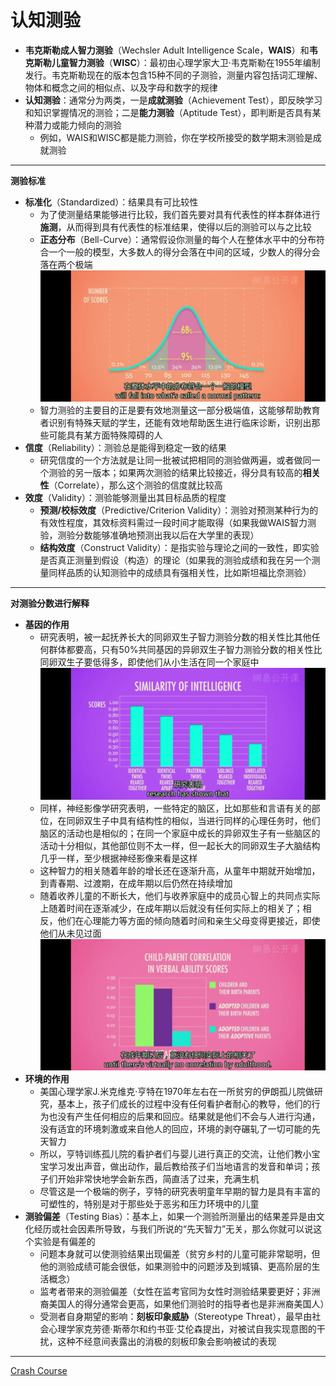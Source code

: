 # 认知测验
* **韦克斯勒成人智力测验**（Wechsler Adult Intelligence Scale，**WAIS**）和**韦克斯勒儿童智力测验**（**WISC**）：最初由心理学家大卫·韦克斯勒在1955年编制发行。韦克斯勒现在的版本包含15种不同的子测验，测量内容包括词汇理解、物体和概念之间的相似点、以及字母和数字的规律
* **认知测验**：通常分为两类，一是**成就测验**（Achievement Test），即反映学习和知识掌握情况的测验；二是**能力测验**（Aptitude Test），即判断是否具有某种潜力或能力倾向的测验
  * 例如，WAIS和WISC都是能力测验，你在学校所接受的数学期末测验是成就测验
---
**测验标准**
  * **标准化**（Standardized）：结果具有可比较性
    * 为了使测量结果能够进行比较，我们首先要对具有代表性的样本群体进行**施测**，从而得到具有代表性的标准结果，使得以后的测验可以与之比较
    * **正态分布**（Bell-Curve）：通常假设你测量的每个人在整体水平中的分布符合一个一般的模型，大多数人的得分会落在中间的区域，少数人的得分会落在两个极端
![](images/BellCurve.png)
    * 智力测验的主要目的正是要有效地测量这一部分极端值，这能够帮助教育者识别有特殊天赋的学生，还能有效地帮助医生进行临床诊断，识别出那些可能具有某方面特殊障碍的人
  * **信度**（Reliability）：测验总是能得到稳定一致的结果
    * 研究信度的一个方法就是让同一批被试把相同的测验做两遍，或者做同一个测验的另一版本；如果两次测验的结果比较接近，得分具有较高的**相关性**（Correlate），那么这个测验的信度就比较高
  * **效度**（Validity）：测验能够测量出其目标品质的程度
    * **预测/校标效度**（Predictive/Criterion Validity）：测验对预测某种行为的有效性程度，其效标资料需过一段时间才能取得（如果我做WAIS智力测验，测验分数能够准确地预测出我以后在大学里的表现）
    * **结构效度**（Construct Validity）：是指实验与理论之间的一致性，即实验是否真正测量到假设（构造）的理论（如果我的测验成绩和我在另一个测量同样品质的认知测验中的成绩具有强相关性，比如斯坦福比奈测验）
---
**对测验分数进行解释**
* **基因的作用**
  * 研究表明，被一起抚养长大的同卵双生子智力测验分数的相关性比其他任何群体都要高，只有50%共同基因的异卵双生子智力测验分数的相关性比同卵双生子要低得多，即使他们从小生活在同一个家庭中
![](images/twins.png)
  * 同样，神经影像学研究表明，一些特定的脑区，比如那些和言语有关的部位，在同卵双生子中具有结构性的相似，当进行同样的心理任务时，他们脑区的活动也是相似的；在同一个家庭中成长的异卵双生子有一些脑区的活动十分相似，其他部位则不太一样，但一起长大的同卵双生子大脑结构几乎一样，至少根据神经影像来看是这样
  * 这种智力的相关随着年龄的增长还在逐渐升高，从童年中期就开始增加，到青春期、过渡期，在成年期以后仍然在持续增加
  * 随着收养儿童的不断长大，他们与收养家庭中的成员心智上的共同点实际上随着时间在逐渐减少，在成年期以后就没有任何实际上的相关了；相反，他们在心理能力等方面的倾向随着时间和亲生父母变得更接近，即使他们从未见过面
![](images/adopt.png)
* **环境的作用**
  * 美国心理学家J.米克维克·亨特在1970年左右在一所贫穷的伊朗孤儿院做研究，基本上，孩子们成长的过程中没有任何看护者耐心的教导，他们的行为也没有产生任何相应的后果和回应。结果就是他们不会与人进行沟通，没有适宜的环境刺激或来自他人的回应，环境的剥夺碾轧了一切可能的先天智力
  * 所以，亨特训练孤儿院的看护者们与婴儿进行真正的交流，让他们教小宝宝学习发出声音，做出动作，最后教给孩子们当地语言的发音和单词；孩子们开始非常快地学会新东西，简直活了过来，充满生机
  * 尽管这是一个极端的例子，亨特的研究表明童年早期的智力是具有丰富的可塑性的，特别是对于那些处于恶劣和压力环境中的儿童
* **测验偏差**（Testing Bias）：基本上，如果一个测验所测量出的结果差异是由文化经历或社会因素所导致，与我们所说的“先天智力”无关，那么你就可以说这个实验是有偏差的
  * 问题本身就可以使测验结果出现偏差（贫穷乡村的儿童可能非常聪明，但他的测验成绩可能会很低，如果测验中的问题涉及到城镇、更高阶层的生活概念）
  * 监考者带来的测验偏差（女性在监考官同为女性时测验结果要更好；非洲裔美国人的得分通常会更高，如果他们测验时的指导者也是非洲裔美国人）
  * 受测者自身期望的影响：**刻板印象威胁**（Stereotype Threat），最早由社会心理学家克劳德·斯蒂尔和约书亚·艾伦森提出，对被试自我实现意图的干扰，这种不经意间表露出的消极的刻板印象会影响被试的表现
---
[Crash Course](https://www.bilibili.com/video/BV1Zs411c7W6?p=25)